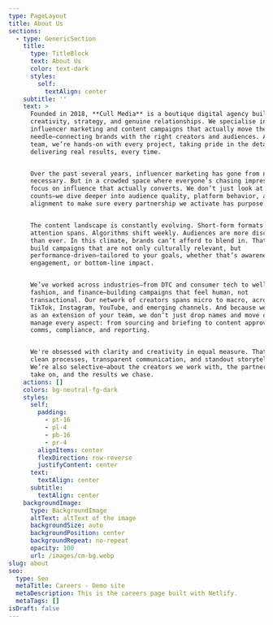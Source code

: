 ```yaml
---
type: PageLayout
title: About Us
sections:
  - type: GenericSection
    title:
      type: TitleBlock
      text: About Us
      color: text-dark
      styles:
        self:
          textAlign: center
    subtitle: ''
    text: >
      Founded in 2018, **Cull Media** is a boutique digital agency built on
      creativity, strategy, and genuine relationships. We specialise in
      influencer marketing and content campaigns that actually move the
      needle—connecting brands with the right creators and audiences. As a small
      team, we’re hands-on with every project, taking pride in the details and
      delivering real results, every time.


      Over the past several years, influencer marketing has gone from niche to
      necessary. But in a crowded space where everyone’s chasing impressions, we
      focus on influence that actually converts. We don’t just look at follower
      counts—we dive deeper into audience quality, platform behavior, and brand
      alignment to make sure every partnership we activate has purpose.


      The content landscape is constantly evolving. Short-form formats dominate
      attention spans. Algorithms shift weekly. Audiences are more discerning
      than ever. In this climate, brands can’t afford to blend in. That’s why we
      build campaigns that are not only culturally relevant, but
      performance-driven—tailored to your goals, whether that’s awareness,
      engagement, or bottom-line impact.


      We’ve worked across industries—from DTC and consumer tech to wellness,
      fashion, and finance—building campaigns that feel human, not
      transactional. Our network of creators spans micro to macro, across
      TikTok, Instagram, YouTube, and emerging channels. And because we operate
      as an extension of your team, we don’t just drop names and move on—we
      manage every aspect: from sourcing and briefing to content approvals,
      comms, compliance, and reporting.


      We're obsessed with clarity and creativity in equal measure. That means
      clean processes, transparent communication, and standout storytelling.
      We’re also selective—about the creators we work with, the partnerships we
      take on, and the results we chase.
    actions: []
    colors: bg-neutral-fg-dark
    styles:
      self:
        padding:
          - pt-16
          - pl-4
          - pb-16
          - pr-4
        alignItems: center
        flexDirection: row-reverse
        justifyContent: center
      text:
        textAlign: center
      subtitle:
        textAlign: center
    backgroundImage:
      type: BackgroundImage
      altText: altText of the image
      backgroundSize: auto
      backgroundPosition: center
      backgroundRepeat: no-repeat
      opacity: 100
      url: /images/cm-bg.webp
slug: about
seo:
  type: Seo
  metaTitle: Careers - Demo site
  metaDescription: This is the careers page built with Netlify.
  metaTags: []
isDraft: false
---
```


